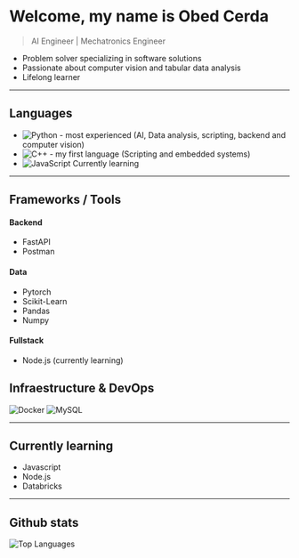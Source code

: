 # Welcome, my name is Obed Cerda

> AI Engineer | Mechatronics Engineer
- Problem solver specializing in software solutions
- Passionate about computer vision and tabular data analysis
- Lifelong learner

---

## Languages

- ![Python - most experienced](https://img.shields.io/badge/-Python-3776AB?style=flat&logo=python&logoColor=white) (AI, Data analysis, scripting, backend and computer vision)
- ![C++ - my first language](https://img.shields.io/badge/-C++-00599C?style=flat&logo=c%2B%2B&logoColor=white) (Scripting and embedded systems) 
- ![JavaScript](https://img.shields.io/badge/-JavaScript-F7DF1E?style=flat&logo=javascript&logoColor=black) Currently learning
---
## Frameworks / Tools
#### Backend 
- FastAPI
- Postman
#### Data
- Pytorch
- Scikit-Learn
- Pandas
- Numpy
#### Fullstack 
- Node.js (currently learning) 
## Infraestructure & DevOps
![Docker](https://img.shields.io/badge/-Docker-2496ED?style=flat&logo=docker&logoColor=white)
![MySQL](https://img.shields.io/badge/-MySQL-4479A1?style=flat&logo=mysql&logoColor=white)

---
## Currently learning
- Javascript
- Node.js
- Databricks
---

## Github stats

<!--[![GitHub stats](https://github-readme-stats.vercel.app/api?username=obedcerda&show_icons=true&theme=radical&hide=contribs,prs)](https://github.com/obedcerda)-->

![Top Languages](https://github-readme-stats.vercel.app/api/top-langs/?username=obedcerda&layout=compact&theme=radical)

<!--
**ObedCerda/obedcerda** is a ✨ _special_ ✨ repository because its `README.md` (this file) appears on your GitHub profile.

Here are some ideas to get you started:

- 🔭 I’m currently working on ...
- 🌱 I’m currently learning ...
- 👯 I’m looking to collaborate on ...
- 🤔 I’m looking for help with ...
- 💬 Ask me about ...
- 📫 How to reach me: ...
- 😄 Pronouns: ...
- ⚡ Fun fact: ...
-->
